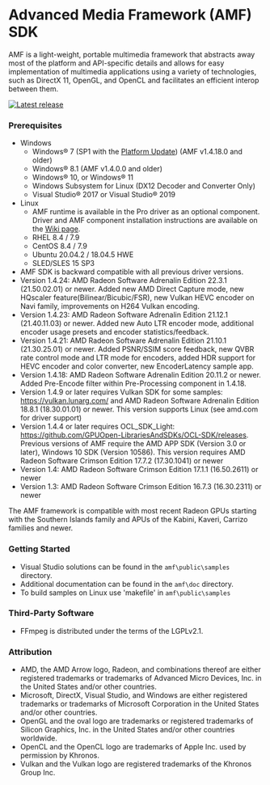 # Advanced Media Framework (AMF) SDK

AMF is a light-weight, portable multimedia framework that abstracts away most of the platform and API-specific details and allows for easy implementation of multimedia applications using a variety of technologies, such as DirectX 11, OpenGL, and OpenCL and facilitates an efficient interop between them.

<div>
  <a href="https://github.com/GPUOpen-LibrariesAndSDKs/AMF/releases/latest/"><img src="http://gpuopen-librariesandsdks.github.io/media/latest-release-button.svg" alt="Latest release" title="Latest release"></a>
</div>

### Prerequisites
* Windows
    * Windows&reg; 7 (SP1 with the [Platform Update](https://msdn.microsoft.com/en-us/library/windows/desktop/jj863687.aspx)) (AMF v1.4.18.0 and older)
    * Windows&reg; 8.1 (AMF v1.4.0.0 and older)
    * Windows&reg; 10, or Windows&reg; 11
    * Windows Subsystem for Linux (DX12 Decoder and Converter Only)
    * Visual Studio&reg; 2017 or Visual Studio&reg; 2019
* Linux
    * AMF runtime is available in the Pro driver as an optional component. Driver and AMF component installation instructions are available on the [Wiki page](https://github.com/GPUOpen-LibrariesAndSDKs/AMF/wiki/Linux).
    * RHEL 8.4 / 7.9 
    * CentOS 8.4 / 7.9
    * Ubuntu 20.04.2 / 18.04.5 HWE
    * SLED/SLES 15 SP3
* AMF SDK is backward compatible with all previous driver versions.
* Version 1.4.24: AMD Radeon Software Adrenalin Edition 22.3.1 (21.50.02.01) or newer. Added new AMD Direct Capture mode, new HQscaler feature(Bilinear/Bicubic/FSR), new Vulkan HEVC encoder on Navi family, improvements on H264 Vulkan encoding.
* Version 1.4.23: AMD Radeon Software Adrenalin Edition 21.12.1 (21.40.11.03) or newer. Added new Auto LTR encoder mode, additional encoder usage presets and encoder statistics/feedback.
* Version 1.4.21: AMD Radeon Software Adrenalin Edition 21.10.1 (21.30.25.01) or newer. Added PSNR/SSIM score feedback, new QVBR rate control mode and LTR mode for encoders, added HDR support for HEVC encoder and color converter, new EncoderLatency sample app.
* Version 1.4.18: AMD Radeon Software Adrenalin Edition 20.11.2 or newer. Added Pre-Encode filter within Pre-Processing component in 1.4.18.
* Version 1.4.9 or later requires Vulkan SDK for some samples: https://vulkan.lunarg.com/  and AMD Radeon Software Adrenalin Edition 18.8.1 (18.30.01.01) or newer. This version supports Linux (see amd.com for driver support)
* Version 1.4.4 or later requires OCL_SDK_Light: https://github.com/GPUOpen-LibrariesAndSDKs/OCL-SDK/releases. Previous versions of AMF require the AMD APP SDK (Version 3.0 or later), Windows 10 SDK (Version 10586). This version requires AMD Radeon Software Crimson Edition 17.7.2 (17.30.1041) or newer
* Version 1.4: AMD Radeon Software Crimson Edition 17.1.1 (16.50.2611) or newer
* Version 1.3: AMD Radeon Software Crimson Edition 16.7.3 (16.30.2311) or newer


The AMF framework is compatible with most recent Radeon GPUs starting with the Southern Islands family and APUs of the Kabini, Kaveri, Carrizo families and newer.

### Getting Started
* Visual Studio solutions can be found in the `amf\public\samples` directory.
* Additional documentation can be found in the `amf\doc` directory.
* To build samples on Linux use 'makefile' in `amf\public\samples`

### Third-Party Software
* FFmpeg is distributed under the terms of the LGPLv2.1.

### Attribution
* AMD, the AMD Arrow logo, Radeon, and combinations thereof are either registered trademarks or trademarks of Advanced Micro Devices, Inc. in the United States and/or other countries.
* Microsoft, DirectX, Visual Studio, and Windows are either registered trademarks or trademarks of Microsoft Corporation in the United States and/or other countries.
* OpenGL and the oval logo are trademarks or registered trademarks of Silicon Graphics, Inc. in the United States and/or other countries worldwide.
* OpenCL and the OpenCL logo are trademarks of Apple Inc. used by permission by Khronos.
* Vulkan and the Vulkan logo are registered trademarks of the Khronos Group Inc.
